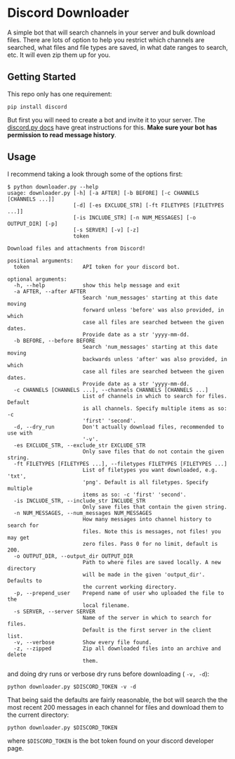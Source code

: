 # Discord Downloader

A simple bot that will search channels in your server and bulk download files.
There are lots of option to help you restrict which channels are searched, what
files and file types are saved, in what date ranges to search, etc. It will even
zip them up for you.


## Getting Started

This repo only has one requirement:

```
pip install discord
```

But first you will need to create a bot and invite it to your server. The
[discord.py docs](https://discordpy.readthedocs.io/en/latest/discord.html) have
great instructions for this. **Make sure your bot has permission to read message
history**.


## Usage

I recommend taking a look through some of the options first:
```
$ python downloader.py --help
usage: downloader.py [-h] [-a AFTER] [-b BEFORE] [-c CHANNELS [CHANNELS ...]]
                     [-d] [-es EXCLUDE_STR] [-ft FILETYPES [FILETYPES ...]]
                     [-is INCLUDE_STR] [-n NUM_MESSAGES] [-o OUTPUT_DIR] [-p]
                     [-s SERVER] [-v] [-z]
                     token

Download files and attachments from Discord!

positional arguments:
  token                 API token for your discord bot.

optional arguments:
  -h, --help            show this help message and exit
  -a AFTER, --after AFTER
                        Search 'num_messages' starting at this date moving
                        forward unless 'before' was also provided, in which
                        case all files are searched between the given dates.
                        Provide date as a str 'yyyy-mm-dd.
  -b BEFORE, --before BEFORE
                        Search 'num_messages' starting at this date moving
                        backwards unless 'after' was also provided, in which
                        case all files are searched between the given dates.
                        Provide date as a str 'yyyy-mm-dd.
  -c CHANNELS [CHANNELS ...], --channels CHANNELS [CHANNELS ...]
                        List of channels in which to search for files. Default
                        is all channels. Specify multiple items as so: -c
                        'first' 'second'.
  -d, --dry_run         Don't actually download files, recommended to use with
                        '-v'.
  -es EXCLUDE_STR, --exclude_str EXCLUDE_STR
                        Only save files that do not contain the given string.
  -ft FILETYPES [FILETYPES ...], --filetypes FILETYPES [FILETYPES ...]
                        List of filetypes you want downloaded, e.g. 'txt',
                        'png'. Default is all filetypes. Specify multiple
                        items as so: -c 'first' 'second'.
  -is INCLUDE_STR, --include_str INCLUDE_STR
                        Only save files that contain the given string.
  -n NUM_MESSAGES, --num_messages NUM_MESSAGES
                        How many messages into channel history to search for
                        files. Note this is messages, not files! you may get
                        zero files. Pass 0 for no limit, default is 200.
  -o OUTPUT_DIR, --output_dir OUTPUT_DIR
                        Path to where files are saved locally. A new directory
                        will be made in the given 'output_dir'. Defaults to
                        the current working directory.
  -p, --prepend_user    Prepend name of user who uploaded the file to the
                        local filename.
  -s SERVER, --server SERVER
                        Name of the server in which to search for files.
                        Default is the first server in the client list.
  -v, --verbose         Show every file found.
  -z, --zipped          Zip all downloaded files into an archive and delete
                        them.

```

and doing dry runs or verbose dry runs before downloading ( ``-v, -d``):

```
python downloader.py $DISCORD_TOKEN -v -d
```

That being said the defaults are fairly reasonable, the bot will search the the
most recent 200 messages in each channel for files and download them to the
current directory:

```
python downloader.py $DISCORD_TOKEN
```

where ``$DISCORD_TOKEN`` is the bot token found on your discord developer page.


